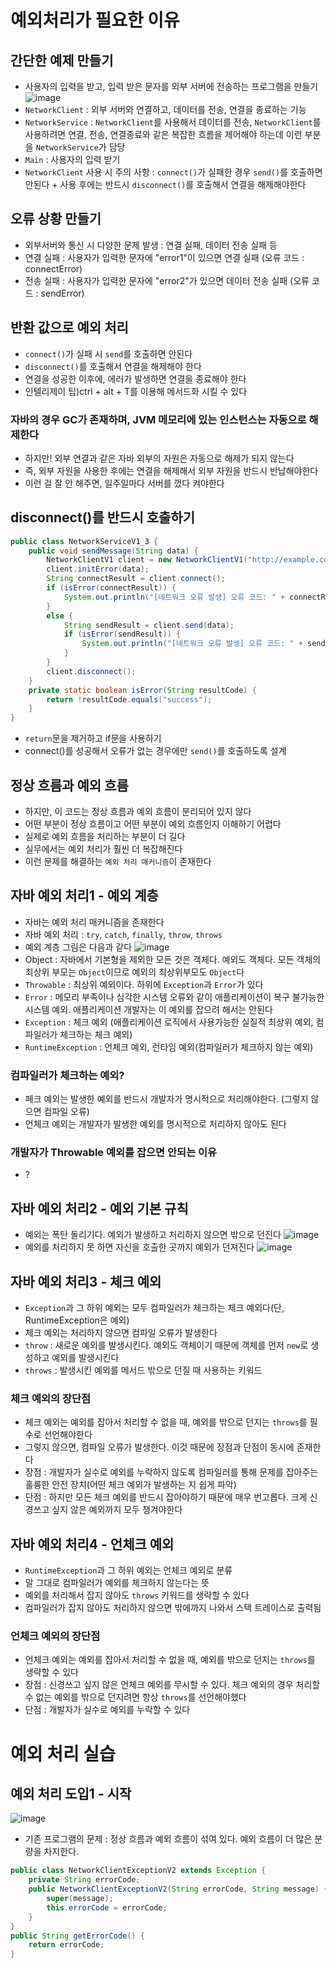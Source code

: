# 예외처리가 필요한 이유

## 간단한 예제 만들기
- 사용자의 입력을 받고, 입력 받은 문자를 외부 서버에 전송하는 프로그램을 만들기
![image](https://github.com/ngngs/TIL/assets/47618270/06af1b06-58b4-4ce6-b34c-7dafbdd507b0)
- `NetworkClient` : 외부 서버와 연결하고, 데이터를 전송, 연결을 종료하는 기능
- `NetworkService` : `NetworkClient`를 사용해서 데이터를 전송, `NetworkClient`를 사용하려면 연결, 전송, 연결종료와 같은 복잡한 흐름을 제어해야 하는데 이런 부분을 `NetworkService`가 담당
- `Main` : 사용자의 입력 받기
- `NetworkClient` 사용 시 주의 사항 : `connect()`가 실패한 경우 `send()`를 호출하면 안된다 + 사용 후에는 반드시 `disconnect()`를 호출해서 연결을 해제해야한다

## 오류 상황 만들기
- 외부서버와 통신 시 다양한 문제 발생 : 연결 실패, 데이터 전송 실패 등
- 연결 실패 : 사용자가 입력한 문자에 "error1"이 있으면 연결 실패 (오류 코드 : connectError)
- 전송 실패 : 사용자가 입력한 문자에 "error2"가 있으면 데이터 전송 실패 (오류 코드 : sendError)

## 반환 값으로 예외 처리
- `connect()`가 실패 시 `send`를 호출하면 안된다
- `disconnect()`를 호출해서 연결을 해제해야 한다
- 연결을 성공한 이후에, 에러가 발생하면 연결을 종료해야 한다
- 인텔리제이 팁)ctrl + alt + T를 이용해 메서드화 시킬 수 있다

### 자바의 경우 GC가 존재하며, JVM 메모리에 있는 인스턴스는 자동으로 해제한다
- 하지만! 외부 연결과 같은 자바 외부의 자원은 자동으로 해제가 되지 않는다
- 즉, 외부 자원을 사용한 후에는 연결을 해제해서 외부 자원을 반드시 반납해야한다
- 이런 걸 잘 안 해주면, 일주일마다 서버를 껐다 켜야한다

## disconnect()를 반드시 호출하기
```java
public class NetworkServiceV1_3 {
    public void sendMessage(String data) {
        NetworkClientV1 client = new NetworkClientV1("http://example.com");
        client.initError(data);
        String connectResult = client.connect();
        if (isError(connectResult)) {
            System.out.println("[네트워크 오류 발생] 오류 코드: " + connectResult);
        }
        else {
            String sendResult = client.send(data);
            if (isError(sendResult)) {
                System.out.println("[네트워크 오류 발생] 오류 코드: " + sendResult);
            }
        }
        client.disconnect();
    }
    private static boolean isError(String resultCode) {
        return !resultCode.equals("success");
    }
}
```
- `return`문을 제거하고 if문을 사용하기
- connect()를 성공해서 오류가 없는 경우에만 `send()`를 호출하도록 설계

## 정상 흐름과 예외 흐름
- 하지만, 이 코드는 정상 흐름과 예외 흐름이 분리되어 있지 않다
- 어떤 부분이 정상 흐름이고 어떤 부분이 예외 흐름인지 이해하기 어렵다
- 실제로 예외 흐름을 처리하는 부분이 더 길다
- 실무에서는 예외 처리가 훨씬 더 복잡해진다
- 이런 문제를 해결하는 `예외 처리 매커니즘`이 존재한다

## 자바 예외 처리1 - 예외 계층
- 자바는 예외 처리 매커니즘을 존재한다
- 자바 예외 처리 : `try`, `catch`, `finally`, `throw`, `throws`
- 예외 계층 그림은 다음과 같다
![image](https://github.com/ngngs/TIL/assets/47618270/55951935-af82-412b-92ff-9f46537b278d)
- Object : 자바에서 기본형을 제외한 모든 것은 객체다. 예외도 객체다. 모든 객체의 최상위 부모는 `Object`이므로 예외의 최상위부모도 `Object`다
- `Throwable` : 최상위 예외이다. 하위에 `Exception`과 `Error`가 있다
- `Error` : 메모리 부족이나 심각한 시스템 오류와 같이 애플리케이션이 복구 불가능한 시스템 예외. 애플리케이션 개발자는 이 예외를 잡으려 해서는 안된다
- `Exception` : 체크 예외 (애플리케이션 로직에서 사용가능한 실질적 최상위 예외, 컴파일러가 체크하는 체크 예외)
- `RuntimeException` : 언체크 예외, 런타임 예외(컴파일러가 체크하지 않는 예외)

### 컴파일러가 체크하는 예외?
- 페크 예외는 발생한 예외를 반드시 개발자가 명시적으로 처리해야한다. (그렇지 않으면 컴파일 오류)
- 언체크 예외는 개발자가 발생한 예외를 명시적으로 처리하지 않아도 된다

### 개발자가 Throwable 예외를 잡으면 안되는 이유
- ?

## 자바 예외 처리2 - 예외 기본 규칙
- 예외는 폭탄 돌리기다. 예외가 발생하고 처리하지 않으면 밖으로 던진다
![image](https://github.com/ngngs/TIL/assets/47618270/3d17f4b8-ef97-44e8-ab53-6e4932e58a8f)
- 예외를 처리하지 못 하면 자신을 호출한 곳까지 예외가 던져진다
![image](https://github.com/ngngs/TIL/assets/47618270/fd4d539f-bb33-4e74-a723-2e2348e87a2d)


## 자바 예외 처리3 - 체크 예외
- `Exception`과 그 하위 예외는 모두 컴파일러가 체크하는 체크 예외다(단, RuntimeException은 예외)
- 체크 예외는 처리하지 않으면 컴파일 오류가 발생한다
- `throw` : 새로운 예외를 발생시킨다. 예외도 객체이기 때문에 객체를 먼저 `new`로 생성하고 예외를 발생시킨다
- `throws` : 발생시킨 예외를 메서드 밖으로 던질 때 사용하는 키워드

### 체크 예외의 장단점
- 체크 예외는 예외를 잡아서 처리할 수 없을 때, 예외를 밖으로 던지는 `throws`를 필수로 선언해야한다
- 그렇지 않으면, 컴파일 오류가 발생한다. 이것 때문에 장점과 단점이 동시에 존재한다
- 장점 : 개발자가 실수로 예외를 누락하지 않도록 컴파일러를 통해 문제를 잡아주는 훌륭한 안전 장치(어떤 체크 예외가 발생하는 지 쉽게 파악)
- 단점 : 하지만 모든 체크 예외를 반드시 잡아야하기 때문에 매우 번고롭다. 크게 신경쓰고 싶지 않은 예외까지 모두 챙겨야한다

## 자바 예외 처리4 - 언체크 예외
- `RuntimeException`과 그 하위 예외는 언체크 예외로 분류
- 말 그대로 컴파일러가 예외를 체크하지 않는다는 뜻
- 예외를 처리해서 잡지 않아도 `throws` 키워드를 생략할 수 있다
- 컴파일러가 잡지 않아도 처리하지 않으면 밖에까지 나와서 스택 트레이스로 출력됨

### 언체크 예외의 장단점
- 언체크 예외는 예외를 잡아서 처리할 수 없을 때, 예외를 밖으로 던지는 `throws`를 생략할 수 있다
- 장점 : 신경쓰고 싶지 않은 언체크 예외를 무시할 수 있다. 체크 예외의 경우 처리할 수 없는 예외를 밖으로 던지려면 항상 `throws`를 선언해야했다
- 단점 : 개발자가 실수로 예외를 누락할 수 있다


# 예외 처리 실습

## 예외 처리 도입1 - 시작
![image](https://github.com/ngngs/TIL/assets/47618270/6fad0bb3-a556-41a1-8dcf-9eafcb6f4096)
- 기존 프로그램의 문제 : 정상 흐름과 예외 흐름이 섞여 있다. 예외 흐름이 더 많은 분량을 차지한다.
```java
public class NetworkClientExceptionV2 extends Exception {
    private String errorCode;
    public NetworkClientExceptionV2(String errorCode, String message) {
        super(message);
        this.errorCode = errorCode;
    }
}
public String getErrorCode() {
    return errorCode;
}
```
